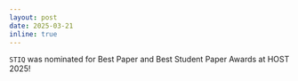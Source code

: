 ```yaml
---
layout: post
date: 2025-03-21
inline: true
---
```


`STIQ` was nominated for Best Paper and Best Student Paper Awards at HOST 2025!